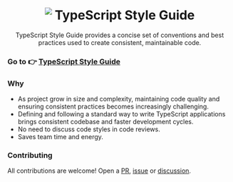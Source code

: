 <h1 align="center"><img src="https://raw.githubusercontent.com/mkosir/typescript-style-guide/main/misc/typescript-logo-30.png" style="vertical-align:text-top" /> TypeScript Style Guide</h1>

<p align="center">TypeScript Style Guide provides a concise set of conventions and best practices used to create consistent, maintainable code.</p>

### Go to 👉 [TypeScript Style Guide](https://mkosir.github.io/typescript-style-guide/)

### Why

- As project grow in size and complexity, maintaining code quality and ensuring consistent practices becomes increasingly challenging.
- Defining and following a standard way to write TypeScript applications brings consistent codebase and faster development cycles.
- No need to discuss code styles in code reviews.
- Saves team time and energy.

### Contributing

All contributions are welcome! Open a [PR](https://github.com/mkosir/typescript-style-guide/blob/main/.github/pull_request_template.md), [issue](https://github.com/mkosir/typescript-style-guide/issues/new/choose) or [discussion](https://github.com/mkosir/typescript-style-guide/discussions/new/choose).
